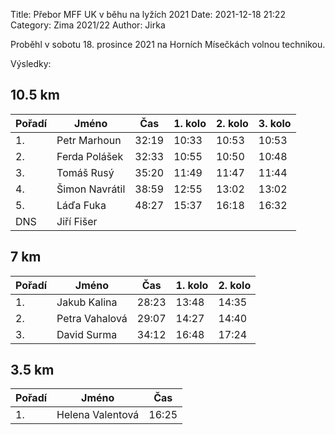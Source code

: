 Title: Přebor MFF UK v běhu na lyžích 2021
Date: 2021-12-18 21:22
Category: Zima 2021/22
Author: Jirka

Proběhl v sobotu 18. prosince 2021 na Horních Mísečkách volnou technikou.

Výsledky:

10.5 km
-------

| Pořadí | Jméno          | Čas   | 1. kolo | 2. kolo | 3. kolo |
|--------|----------------|-------|---------|---------|---------|
| 1.     | Petr Marhoun   | 32:19 | 10:33   | 10:53   | 10:53   |
| 2.     | Ferda Polášek  | 32:33 | 10:55   | 10:50   | 10:48   |
| 3.     | Tomáš Rusý     | 35:20 | 11:49   | 11:47   | 11:44   |
| 4.     | Šimon Navrátil | 38:59 | 12:55   | 13:02   | 13:02   |
| 5.     | Láďa Fuka      | 48:27 | 15:37   | 16:18   | 16:32   |
| DNS    | Jiří Fišer     |       |         |         |         |

7 km
----

| Pořadí | Jméno          | Čas   | 1. kolo | 2. kolo |
|--------|----------------|-------|---------|---------|
| 1.     | Jakub Kalina   | 28:23 | 13:48   | 14:35   |
| 2.     | Petra Vahalová | 29:07 | 14:27   | 14:40   |
| 3.     | David Surma    | 34:12 | 16:48   | 17:24   |

3.5 km
------

| Pořadí | Jméno            | Čas   |
|--------|------------------|-------|
| 1.     | Helena Valentová | 16:25 |
